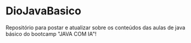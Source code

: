 # DioJavaBasico
Repositório para postar e atualizar sobre os conteúdos das aulas de java básico do bootcamp "JAVA COM IA"!
